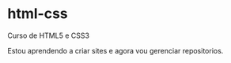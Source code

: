 # html-css
 Curso de HTML5 e CSS3

 Estou aprendendo a criar sites e agora vou gerenciar repositorios.

